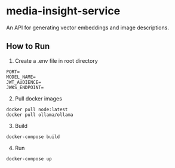 # media-insight-service
An API for generating vector embeddings and image descriptions.

## How to Run
1. Create a .env file in root directory
```
PORT=
MODEL_NAME=
JWT_AUDIENCE=
JWKS_ENDPOINT=
```

2. Pull docker images
```
docker pull node:latest
docker pull ollama/ollama
```

3. Build
```
docker-compose build
```

4. Run
```
docker-compose up
```